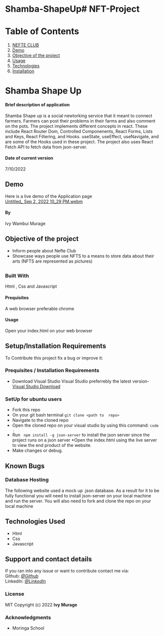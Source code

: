 # Shamba-ShapeUp# NFT-Project

# Table of Contents

1. [NEFTE CLUB](#nefte-club)
2. [Demo](#demo)
3. [Objective of the project](#Objectives)
4. [Usage](#usage)
5. [Technologies](#techologies)
6. [Installation](#installation)
# Shamba Shape Up
#### Brief description of application
Shamba Shape up is a social newtorking service that it meant to connect farmers. Farmers can post their problems in their farms and also comment on the pots. The project implements different concepts in react. These include React Router Dom, Controlled Componenents, React Forms, Lists and Keys, React Filtering, and Hooks. useState, useEffect, useNavigate, and  are some of the Hooks used in these project. The project also uses React Fetch API to fetch data from json-server.


#### Date of current version 
7/10/2022
## Demo
Here is a live demo of the Application page  
[Untitled_ Sep 2, 2022 10_29 PM.webm](https://user-images.githubusercontent.com/108492757/188224733-f2a4ab77-d103-4b11-9eed-047933a73eaf.webm)

#### By 
Ivy Wambui Murage
## Objective of the project
* Inform people about Nefte Club
* Showcase ways people use NFTS to a means to store data about their arts (NFTS are represented as pictures)
##
### Built With
Html , Css  and Javascript
#### Prequisites 
A web browser preferable chrome
#### Usage
Open your index.html on your web browser
## Setup/Installation Requirements
To Contribute this project fix a bug or improve it:
### Prequisites /  Installation Requirements
* Download Visual Studio
Visual Studio preferrebly the latest version-  
[ Visual Studio Download](https://code.visualstudio.com/download)


### SetUp for ubuntu users
* Fork this repo
* On your git bash terminal
  `git clone <path to  repo>`
* Navigate to the cloned repo
* Open the cloned repo on your visual studio by using this command:
` code . `
* Run ` npm install -g json-server` to install the json server since the project runs on a json server
*Open the index.html using the live server to view the end product of the website.
* Make changes or debug.
## Known Bugs
### Database Hosting
The following website used a mock up .json database. As a result for it to be fully functional you will need to install json-server
on your local machine and run the server. 
You will also  need to fork and clone the repo on your local machine

## Technologies Used
* Html
* Css
* Javascript
## Support and contact details
If you ran into any issue or want to contribute contact me via:  
Github: [*@Github*](https://github.com/Murage-Ivy )   
LinkedIn: [*@LinkedIn*](https://www.linkedin.com/in/ivy-murage-158736196/ )   


### License  
MIT
Copyright (c) 2022 **Ivy Murage**
### Acknowledgments
* Moringa School
  
